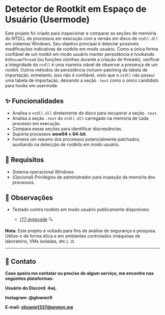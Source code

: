 # Detector de Rootkit em Espaço de Usuário (Usermode)

Este projeto foi criado para inspecionar e comparar as seções de memória do NTDLL de processos em execução com a versão em disco de `ntdll.dll` em sistemas Windows. Seu objetivo principal é detectar possíveis modificações indicativas de rootkits em modo usuário. Como a única forma confiável de um rootkit em modo usuário manter persistência é hookando `NtResumeThread` (ou funções vizinhas durante a criação de threads), verificar a integridade do `ntdll` é uma maneira viável de observar a presença de um rootkit. Outros métodos de persistência incluem patching da tabela de importação; entretanto, isso não é confiável, visto que o `ntdll` não possui uma tabela de importação, deixando a seção `.text` como o único candidato para hooks em usermode.

## ✨ Funcionalidades

* Analisa o `ntdll.dll` diretamente do disco para recuperar a seção `.text`.
* Analisa a seção `.text` do `ntdll.dll` carregado na memória de cada processo em execução.
* Compara essas seções para identificar discrepâncias.
* Suporta processos **wow64** e **64-bit**.
* Fornece um resumo dos processos potencialmente patchados, auxiliando na detecção de rootkits em modo usuário.

## 🧰 Requisitos

* Sistema operacional Windows.
* (Opcional) Privilégios de administrador para inspeção da memória dos processos.


## 📝 Observações

* Testado contra rootkits em modo usuário publicamente disponíveis:

  * [r77-bytecode](https://bytecode77.com/) 🔍


**Nota:** Este projeto é voltado para fins de análise de segurança e pesquisa. Utilize-o de forma ética e em ambientes controlados (máquinas de laboratório, VMs isoladas, etc.). ⚖️

---

## 💌 Contato

**Caso queira me contatar ou precise de algum serviço, me encontre nas seguintes plataformas:**

**Usuário do Discord: 4wj.**

**Instagram: @glowwz9**

**E-mail: vliyanie1337@proton.me**

